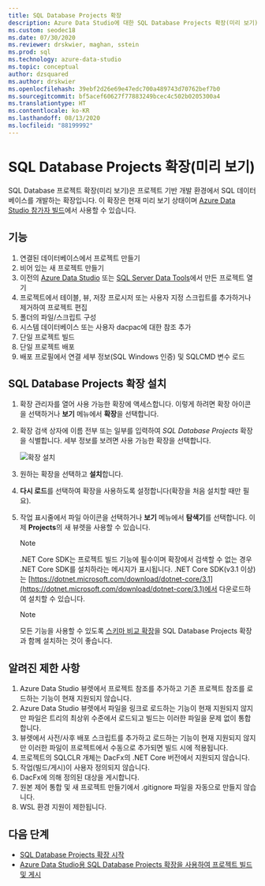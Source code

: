 ```yaml
---
title: SQL Database Projects 확장
description: Azure Data Studio에 대한 SQL Database Projects 확장(미리 보기) 설치 및 사용
ms.custom: seodec18
ms.date: 07/30/2020
ms.reviewer: drskwier, maghan, sstein
ms.prod: sql
ms.technology: azure-data-studio
ms.topic: conceptual
author: dzsquared
ms.author: drskwier
ms.openlocfilehash: 39ebf2d26e69e47edc700a489743d70762bef7b0
ms.sourcegitcommit: bf5acef60627f77883249bcec4c502b0205300a4
ms.translationtype: HT
ms.contentlocale: ko-KR
ms.lasthandoff: 08/13/2020
ms.locfileid: "88199992"
---
```

# <a name="sql-database-projects-extension-preview"></a>SQL Database Projects 확장(미리 보기)

SQL Database 프로젝트 확장(미리 보기)은 프로젝트 기반 개발 환경에서 SQL 데이터베이스를 개발하는 확장입니다. 이 확장은 현재 미리 보기 상태이며 [Azure Data Studio 참가자 빌드](https://github.com/microsoft/azuredatastudio#try-out-the-latest-insiders-build-from-main)에서 사용할 수 있습니다.


## <a name="features"></a>기능
1. 연결된 데이터베이스에서 프로젝트 만들기 
2. 비어 있는 새 프로젝트 만들기
3. 이전의 [Azure Data Studio](sql-database-project-extension-getting-started.md) 또는 [SQL Server Data Tools](../ssdt/sql-server-data-tools.md)에서 만든 프로젝트 열기 
4. 프로젝트에서 테이블, 뷰, 저장 프로시저 또는 사용자 지정 스크립트를 추가하거나 제거하여 프로젝트 편집 
5. 폴더의 파일/스크립트 구성 
6. 시스템 데이터베이스 또는 사용자 dacpac에 대한 참조 추가
7. 단일 프로젝트 빌드 
8. 단일 프로젝트 배포
9. 배포 프로필에서 연결 세부 정보(SQL Windows 인증) 및 SQLCMD 변수 로드 

## <a name="install-the-sql-database-projects-extension"></a>SQL Database Projects 확장 설치

1. 확장 관리자를 열어 사용 가능한 확장에 액세스합니다.  이렇게 하려면 확장 아이콘을 선택하거나 **보기** 메뉴에서 **확장**을 선택합니다.
2. 확장 검색 상자에 이름 전부 또는 일부를 입력하여 *SQL Database Projects* 확장을 식별합니다. 세부 정보를 보려면 사용 가능한 확장을 선택합니다.

   ![확장 설치](media/extensions/sql-database-projects-extension/install-database-projects.png)

3. 원하는 확장을 선택하고 **설치**합니다.
4. **다시 로드**를 선택하여 확장을 사용하도록 설정합니다(확장을 처음 설치할 때만 필요).
5. 작업 표시줄에서 파일 아이콘을 선택하거나 **보기** 메뉴에서 **탐색기**를 선택합니다. 이제 **Projects**의 새 뷰렛을 사용할 수 있습니다.


   > [!NOTE]
   > .NET Core SDK는 프로젝트 빌드 기능에 필수이며 확장에서 검색할 수 없는 경우 .NET Core SDK를 설치하라는 메시지가 표시됩니다.  .NET Core SDK(v3.1 이상)는 [https://dotnet.microsoft.com/download/dotnet-core/3.1](https://dotnet.microsoft.com/download/dotnet-core/3.1)에서 다운로드하여 설치할 수 있습니다.

   > [!NOTE]
   > 모든 기능을 사용할 수 있도록 [스키마 비교 확장](schema-compare-extension.md)을 SQL Database Projects 확장과 함께 설치하는 것이 좋습니다.

## <a name="known-limitations"></a>알려진 제한 사항
1. Azure Data Studio 뷰렛에서 프로젝트 참조를 추가하고 기존 프로젝트 참조를 로드하는 기능이 현재 지원되지 않습니다. 
2. Azure Data Studio 뷰렛에서 파일을 링크로 로드하는 기능이 현재 지원되지 않지만 파일은 트리의 최상위 수준에서 로드되고 빌드는 이러한 파일을 문제 없이 통합합니다. 
3. 뷰렛에서 사전/사후 배포 스크립트를 추가하고 로드하는 기능이 현재 지원되지 않지만 이러한 파일이 프로젝트에서 수동으로 추가되면 빌드 시에 적용됩니다. 
3. 프로젝트의 SQLCLR 개체는 DacFx의 .NET Core 버전에서 지원되지 않습니다. 
3. 작업(빌드/게시)이 사용자 정의되지 않습니다.
3. DacFx에 의해 정의된 대상을 게시합니다.
3. 원본 제어 통합 및 새 프로젝트 만들기에서 .gitignore 파일을 자동으로 만들지 않습니다. 
3. WSL 환경 지원이 제한됩니다. 

## <a name="next-steps"></a>다음 단계
- [SQL Database Projects 확장 시작](sql-database-project-extension-getting-started.md)
- [Azure Data Studio용 SQL Database Projects 확장을 사용하여 프로젝트 빌드 및 게시](sql-database-project-extension-build.md)